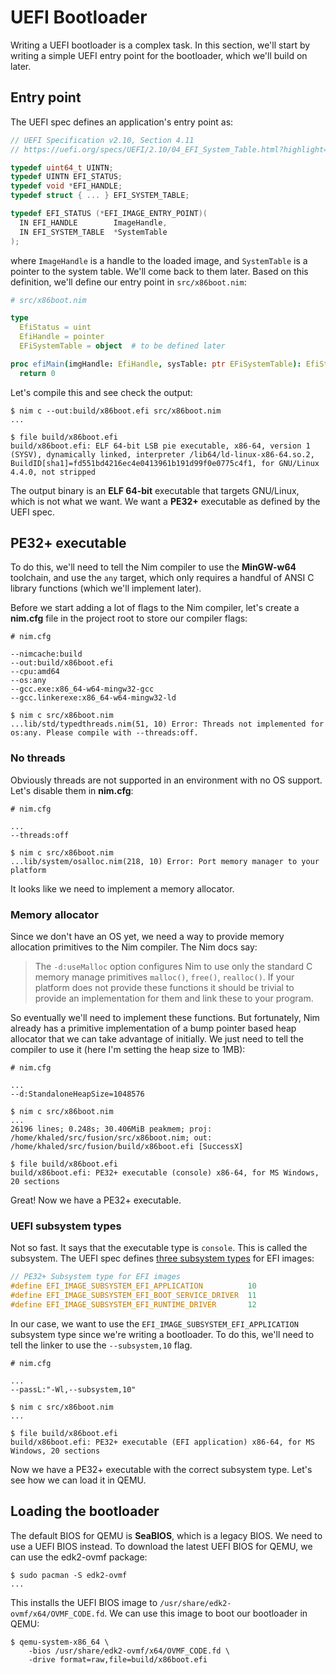 # UEFI Bootloader

Writing a UEFI bootloader is a complex task. In this section, we'll start by writing a simple UEFI entry point for the bootloader, which we'll build on later.

## Entry point

The UEFI spec defines an application's entry point as:

```c
// UEFI Specification v2.10, Section 4.11
// https://uefi.org/specs/UEFI/2.10/04_EFI_System_Table.html?highlight=efi_system_table#efi-image-entry-point

typedef uint64_t UINTN;
typedef UINTN EFI_STATUS;
typedef void *EFI_HANDLE;
typedef struct { ... } EFI_SYSTEM_TABLE;

typedef EFI_STATUS (*EFI_IMAGE_ENTRY_POINT)(
  IN EFI_HANDLE        ImageHandle,
  IN EFI_SYSTEM_TABLE  *SystemTable
);
```

where `ImageHandle` is a handle to the loaded image, and `SystemTable` is a pointer to the system table. We'll come back to them later. Based on this definition, we'll define our entry point in `src/x86boot.nim`:

```nim
# src/x86boot.nim

type
  EfiStatus = uint
  EfiHandle = pointer
  EFiSystemTable = object  # to be defined later

proc efiMain(imgHandle: EfiHandle, sysTable: ptr EFiSystemTable): EfiStatus {.exportc.} =
  return 0
```

Let's compile this and see check the output:

```sh-session
$ nim c --out:build/x86boot.efi src/x86boot.nim
...

$ file build/x86boot.efi
build/x86boot.efi: ELF 64-bit LSB pie executable, x86-64, version 1 (SYSV), dynamically linked, interpreter /lib64/ld-linux-x86-64.so.2, BuildID[sha1]=fd551bd4216ec4e0413961b191d99f0e0775c4f1, for GNU/Linux 4.4.0, not stripped
```

The output binary is an **ELF 64-bit** executable that targets GNU/Linux, which is not what we want. We want a **PE32+** executable as defined by the UEFI spec.

## PE32+ executable

To do this, we'll need to tell the Nim compiler to use the **MinGW-w64** toolchain, and use the `any` target, which only requires a handful of ANSI C library functions (which we'll implement later).

Before we start adding a lot of flags to the Nim compiler, let's create a **nim.cfg** file in the project root to store our compiler flags:

```properties
# nim.cfg

--nimcache:build
--out:build/x86boot.efi
--cpu:amd64
--os:any
--gcc.exe:x86_64-w64-mingw32-gcc
--gcc.linkerexe:x86_64-w64-mingw32-ld
```

```sh-session
$ nim c src/x86boot.nim
...lib/std/typedthreads.nim(51, 10) Error: Threads not implemented for os:any. Please compile with --threads:off.
```

### No threads

Obviously threads are not supported in an environment with no OS support. Let's disable them in **nim.cfg**:

```properties
# nim.cfg

...
--threads:off
```

```sh-session
$ nim c src/x86boot.nim
...lib/system/osalloc.nim(218, 10) Error: Port memory manager to your platform
```

It looks like we need to implement a memory allocator.

### Memory allocator

Since we don't have an OS yet, we need a way to provide memory allocation primitives to the Nim compiler.  The Nim docs say:

> The `-d:useMalloc` option configures Nim to use only the standard C memory manage primitives `malloc()`, `free()`, `realloc()`. If your platform does not provide these functions it should be trivial to provide an implementation for them and link these to your program.

So eventually we'll need to implement these functions. But fortunately, Nim already has a primitive implementation of a bump pointer based heap allocator that we can take advantage of initially. We just need to tell the compiler to use it (here I'm setting the heap size to 1MB):

```properties
# nim.cfg

...
--d:StandaloneHeapSize=1048576
```

```sh-session
$ nim c src/x86boot.nim
...
26196 lines; 0.248s; 30.406MiB peakmem; proj: /home/khaled/src/fusion/src/x86boot.nim; out: /home/khaled/src/fusion/build/x86boot.efi [SuccessX]

$ file build/x86boot.efi
build/x86boot.efi: PE32+ executable (console) x86-64, for MS Windows, 20 sections
```

Great! Now we have a PE32+ executable.

### UEFI subsystem types

Not so fast. It says that the executable type is `console`. This is called the subsystem. The UEFI spec defines [three subsystem types](https://uefi.org/specs/UEFI/2.10/02_Overview.html?highlight=pe32#uefi-images) for EFI images:

```c
// PE32+ Subsystem type for EFI images
#define EFI_IMAGE_SUBSYSTEM_EFI_APPLICATION          10
#define EFI_IMAGE_SUBSYSTEM_EFI_BOOT_SERVICE_DRIVER  11
#define EFI_IMAGE_SUBSYSTEM_EFI_RUNTIME_DRIVER       12
```

In our case, we want to use the `EFI_IMAGE_SUBSYSTEM_EFI_APPLICATION` subsystem type since we're writing a bootloader. To do this, we'll need to tell the linker to use the `--subsystem,10` flag. 

```properties
# nim.cfg

...
--passL:"-Wl,--subsystem,10"
```

```sh-session
$ nim c src/x86boot.nim
...

$ file build/x86boot.efi
build/x86boot.efi: PE32+ executable (EFI application) x86-64, for MS Windows, 20 sections
```

Now we have a PE32+ executable with the correct subsystem type. Let's see how we can load it in QEMU.

## Loading the bootloader

The default BIOS for QEMU is **SeaBIOS**, which is a legacy BIOS. We need to use a UEFI BIOS instead. To download the latest UEFI BIOS for QEMU, we can use the edk2-ovmf package:

```sh-session
$ sudo pacman -S edk2-ovmf
...
```

This installs the UEFI BIOS image to `/usr/share/edk2-ovmf/x64/OVMF_CODE.fd`. We can use this image to boot our bootloader in QEMU:

```sh-session
$ qemu-system-x86_64 \
    -bios /usr/share/edk2-ovmf/x64/OVMF_CODE.fd \
    -drive format=raw,file=build/x86boot.efi
```
